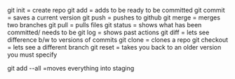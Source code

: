 git init = create repo
git  add = adds to be ready to be committed
git commit = saves a current version
git push = pushes to github
git merge = merges two branches
git pull = pulls files
git status = shows what has been committed/ needs to be
git log = shows past actions
git diff = lets see difference b/w to versions of commits
git clone = clones a repo
git checkout = lets see a different branch
git reset = takes you back to an older version you must specify

git add --all =moves everything into staging
